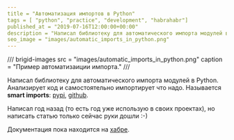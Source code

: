 ```yaml
---
title = "Автоматизация импортов в Python"
tags = [ "python", "practice", "development", "habrahabr"]
published_at = "2019-07-16T12:00:00+00:00"
description = "Написал библиотеку для автоматического импорта модулей в Python. Анализирует код и самостоятельно импортирует что надо."
seo_image = "images/automatic_imports_in_python.png"
---
```


/// brigid-images
src = "images/automatic_imports_in_python.png"
caption = "Пример автоматизаиции импорта."
///

Написал библиотеку для автоматического импорта модулей в Python.  Анализирует код и самостоятельно импортирует что надо. Называется **smart imports**: [pypi](https://pypi.org/project/smart-imports/), [github](https://github.com/Tiendil/smart-imports).

Написал год назад (то есть год уже использую в своих проектах), но написать статью только сейчас руки дошли :-)

Документация пока находится на [хабре](https://habr.com/ru/post/459930/).
